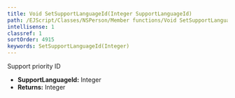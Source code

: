 ```yaml
---
title: Void SetSupportLanguageId(Integer SupportLanguageId)
path: /EJScript/Classes/NSPerson/Member functions/Void SetSupportLanguageId(Integer p_0)
intellisense: 1
classref: 1
sortOrder: 4915
keywords: SetSupportLanguageId(Integer)
---
```



Support priority ID



* **SupportLanguageId:** Integer
* **Returns:** Integer


